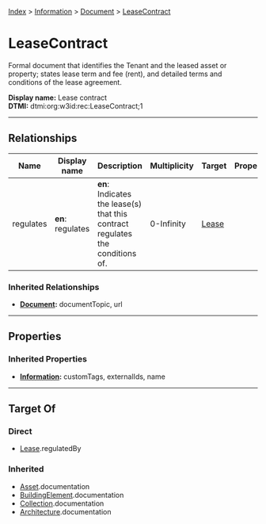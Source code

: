 [Index](../../index.md) > [Information](../Information.md) > [Document](Document.md) > [LeaseContract](#)
# LeaseContract

Formal document that identifies the Tenant and the leased asset or property; states lease term and fee (rent), and detailed terms and conditions of the lease agreement.


**Display name:** Lease contract<br />
**DTMI:** dtmi:org:w3id:rec:LeaseContract;1

---

## Relationships

|Name|Display name|Description|Multiplicity|Target|Properties|Writable|
|-|-|-|-|-|-|-|
|regulates|**en**: regulates|**en**: Indicates the lease(s) that this contract regulates the conditions of.|0-Infinity|[Lease](../../Event/Lease.md)||True|
### Inherited Relationships
* **[Document](Document.md):** documentTopic, url

---

## Properties

### Inherited Properties
* **[Information](../Information.md):** customTags, externalIds, name

---

## Target Of
### Direct
* [Lease](../../Event/Lease.md).regulatedBy
### Inherited
* [Asset](../../Asset/Asset.md).documentation
* [BuildingElement](../../BuildingElement/BuildingElement.md).documentation
* [Collection](../../Collection/Collection.md).documentation
* [Architecture](../../Space/Architecture/Architecture.md).documentation

